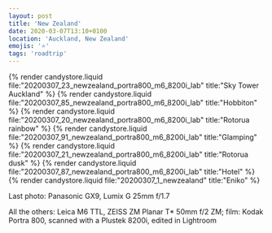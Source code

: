 ```yaml
---
layout: post
title: 'New Zealand'
date: 2020-03-07T13:10+0100
location: 'Auckland, New Zealand'
emojis: '⭐'
tags: 'roadtrip'
---
```


{% render candystore.liquid file:"20200307_23_newzealand_portra800_m6_8200i_lab" title:"Sky Tower Auckland" %}
{% render candystore.liquid file:"20200307_85_newzealand_portra800_m6_8200i_lab" title:"Hobbiton" %}
{% render candystore.liquid file:"20200307_20_newzealand_portra800_m6_8200i_lab" title:"Rotorua rainbow" %}
{% render candystore.liquid file:"20200307_91_newzealand_portra800_m6_8200i_lab" title:"Glamping" %}
{% render candystore.liquid file:"20200307_21_newzealand_portra800_m6_8200i_lab" title:"Rotorua dusk" %}
{% render candystore.liquid file:"20200307_87_newzealand_portra800_m6_8200i_lab" title:"Hotel" %}
{% render candystore.liquid file:"20200307_1_newzealand" title:"Eniko" %}

Last photo: Panasonic GX9, Lumix G 25mm f/1.7

All the others: Leica M6 TTL, ZEISS ZM Planar T* 50mm f/2 ZM; film: Kodak Portra 800, scanned with a Plustek 8200i, edited in Lightroom 
